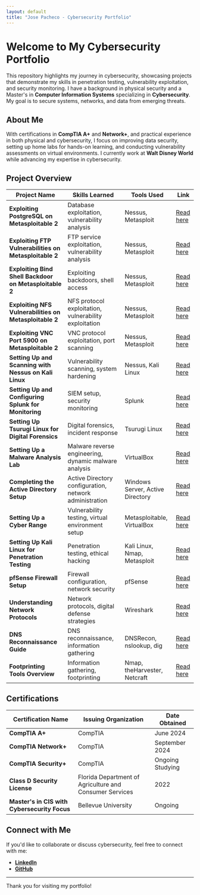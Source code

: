 ```yaml
---
layout: default
title: "Jose Pacheco - Cybersecurity Portfolio"
---
```


# Welcome to My Cybersecurity Portfolio

This repository highlights my journey in cybersecurity, showcasing projects that demonstrate my skills in penetration testing, vulnerability exploitation, and security monitoring. I have a background in physical security and a Master's in **Computer Information Systems** specializing in **Cybersecurity**. My goal is to secure systems, networks, and data from emerging threats.

## About Me

With certifications in **CompTIA A+** and **Network+**, and practical experience in both physical and cybersecurity, I focus on improving data security, setting up home labs for hands-on learning, and conducting vulnerability assessments on virtual environments. I currently work at **Walt Disney World** while advancing my expertise in cybersecurity.

## Project Overview

| Project Name                                         | Skills Learned                                            | Tools Used                                      | Link                                                                                                         |
| ---------------------------------------------------- | -------------------------------------------------------- | ---------------------------------------------- | ------------------------------------------------------------------------------------------------------------ |
| **Exploiting PostgreSQL on Metasploitable 2**         | Database exploitation, vulnerability analysis             | Nessus, Metasploit                             | [Read here](https://medium.com/@josegpach/exploiting-postgresql-on-metasploitable-2-ec59c2e63328)             |
| **Exploiting FTP Vulnerabilities on Metasploitable 2**| FTP service exploitation, vulnerability analysis          | Nessus, Metasploit                             | [Read here](https://medium.com/@josegpach/exploiting-ftp-vulnerabilities-on-metasploitable-2-bbd935d42e23)    |
| **Exploiting Bind Shell Backdoor on Metasploitable 2**| Exploiting backdoors, shell access                        | Nessus, Metasploit                             | [Read here](https://medium.com/@josegpach/detecting-and-exploiting-bind-shell-backdoor-on-metasploitable-2-f88ed3251a9b) |
| **Exploiting NFS Vulnerabilities on Metasploitable 2**| NFS protocol exploitation, vulnerability exploitation     | Nessus, Metasploit                             | [Read here](https://medium.com/@josegpach/identifying-and-exploiting-nfs-vulnerabilities-nessus-and-metasploitable-2-63f5446b0ecf) |
| **Exploiting VNC Port 5900 on Metasploitable 2**      | VNC protocol exploitation, port scanning                  | Nessus, Metasploit                             | [Read here](https://medium.com/@josegpach/hacking-metasploitable-2-by-exploiting-vnc-port-5900-bcf7669b06d5)  |
| **Setting Up and Scanning with Nessus on Kali Linux** | Vulnerability scanning, system hardening                  | Nessus, Kali Linux                             | [Read here](https://medium.com/@josegpach/kicking-off-the-nessus-series-setting-up-and-scanning-with-nessus-on-kali-linux-77d71cce9cc4) |
| **Setting Up and Configuring Splunk for Monitoring**  | SIEM setup, security monitoring                           | Splunk                                         | [Read here](https://medium.com/@josegpach/home-lab-series-setting-up-and-configuring-splunk-for-security-monitoring-950833372eb0) |
| **Setting Up Tsurugi Linux for Digital Forensics**    | Digital forensics, incident response                      | Tsurugi Linux                                  | [Read here](https://medium.com/@josegpach/home-lab-series-setting-up-tsurugi-linux-for-digital-forensics-incident-response-3a32c8c79d9b) |
| **Setting Up a Malware Analysis Lab**                 | Malware reverse engineering, dynamic malware analysis     | VirtualBox                                     | [Read here](https://medium.com/@josegpach/home-lab-series-setting-up-a-malware-analysis-lab-48db29e117e5)     |
| **Completing the Active Directory Setup**             | Active Directory configuration, network administration    | Windows Server, Active Directory               | [Read here](https://medium.com/@josegpach/home-lab-series-completing-the-active-directory-setup-and-adding-client-machines-2decb42a598a) |
| **Setting Up a Cyber Range**                          | Vulnerability testing, virtual environment setup          | Metasploitable, VirtualBox                     | [Read here](https://medium.com/@josegpach/home-lab-series-setting-up-a-cyber-range-56901c4656f1)              |
| **Setting Up Kali Linux for Penetration Testing**     | Penetration testing, ethical hacking                      | Kali Linux, Nmap, Metasploit                   | [Read here](https://medium.com/@josegpach/home-lab-series-setting-up-kali-linux-for-penetration-testing-a6d38bec02d6) |
| **pfSense Firewall Setup**                            | Firewall configuration, network security                  | pfSense                                        | [Read here](https://medium.com/@josegpach/home-lab-series-pfsense-setup-5900d49199be)                        |
| **Understanding Network Protocols**                   | Network protocols, digital defense strategies             | Wireshark                                      | [Read here](https://medium.com/@josegpach/the-critical-backbone-of-cybersecurity-understanding-network-protocols-7b1ef7d60102) |
| **DNS Reconnaissance Guide**                          | DNS reconnaissance, information gathering                 | DNSRecon, nslookup, dig                        | [Read here](https://medium.com/@josegpach/unveiling-the-shadows-a-beginners-guide-to-dns-reconnaissance-a1b1481acc41) |
| **Footprinting Tools Overview**                       | Information gathering, footprinting                       | Nmap, theHarvester, Netcraft                   | [Read here](https://medium.com/@josegpach/navigating-the-waters-of-cybersecurity-a-dive-into-footprinting-tools-dc2d44f7df13) |

## Certifications

| Certification Name           | Issuing Organization | Date Obtained         |
| ---------------------------- | -------------------- | --------------------- |
| **CompTIA A+**                | CompTIA              | June 2024           |
| **CompTIA Network+**          | CompTIA              | September 2024           |
| **CompTIA Security+**         | CompTIA              | Ongoing Studying                         |
| **Class D Security License**  | Florida Department of Agriculture and Consumer Services | 2022 |
| **Master's in CIS with Cybersecurity Focus** | Bellevue University | Ongoing |

## Connect with Me

If you'd like to collaborate or discuss cybersecurity, feel free to connect with me:

- **[LinkedIn](https://www.linkedin.com/in/jose-pacheco-9a8131b1/)**
- **[GitHub](https://github.com/jgpython)**

---

Thank you for visiting my portfolio!
